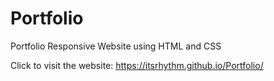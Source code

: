 # Portfolio
Portfolio Responsive Website using HTML and CSS

Click to visit the website: https://itsrhythm.github.io/Portfolio/
